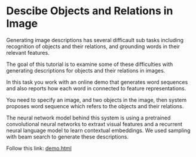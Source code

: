 # Descibe Objects and Relations in Image

Generating image descriptions has several difficault sub tasks
including recognition of objects and their relations, and 
grounding words in their relevant features.

The goal of this tutorial is to examine some of these difficulties with
generating descriptions	for objects and	their relations in images.

In this task you work with an online demo that generates word sequences and 
also reports how each word in connected to feature representations.

You need to specify an image, and two objects in the image, 
then system proposes word sequence which refers to the objects and their relations.

The neural network model behind this system is using a pretrained convolutional neural networks to extraxt visual features and
a recurrent neural language model to learn contextual embeddings. 
We used sampling with beam search to generate these descriptions. 

Follow this link: [demo.html](demo.html)
 

